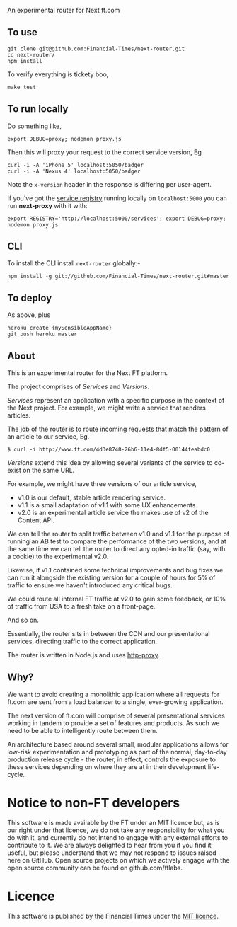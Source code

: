 An experimental router for Next ft.com

To use
---

    git clone git@github.com:Financial-Times/next-router.git
    cd next-router/
    npm install

To verify everything is tickety boo,

    make test

To run locally
---

Do something like,

    export DEBUG=proxy; nodemon proxy.js

Then this will proxy your request to the correct service version, Eg

    curl -i -A 'iPhone 5' localhost:5050/badger
    curl -i -A 'Nexus 4' localhost:5050/badger

Note the `x-version` header in the response is differing per user-agent.

If you've got the [service registry](http://git.svc.ft.com:8080/projects/STRAT_P/repos/next-service-registry/) running locally on `localhost:5000` you can run **next-proxy** with it with:

    export REGISTRY='http://localhost:5000/services'; export DEBUG=proxy; nodemon proxy.js

CLI
---

To install the CLI install `next-router` globally:-

    npm install -g git://github.com/Financial-Times/next-router.git#master

To deploy
---

As above, plus

    heroku create {mySensibleAppName}
    git push heroku master


About 
---

This is an experimental router for the Next FT platform.

The project comprises of _Services_ and _Versions_.

_Services_ represent an application with a specific purpose in the context of
the Next project. For example, we might write a service that renders articles.

The job of the router is to route incoming requests that match the pattern of
an article to our service, Eg.

    $ curl -i http://www.ft.com/4d3e8748-26b6-11e4-8df5-00144feabdc0

_Versions_ extend this idea by allowing several variants of the service to
co-exist on the same URL. 

For example, we might have three versions of our article service,

 - v1.0 is our default, stable article rendering service.
 - v1.1 is a small adaptation of v1.1 with some UX enhancements.
 - v2.0 is an experimental article service the makes use of v2 of the Content
   API.

We can tell the router to split traffic between v1.0 and v1.1 for the purpose of
running an AB test to compare the performance of the two versions, and at the
same time we can tell the router to direct any opted-in traffic (say, with a
cookie) to the experimental v2.0.

Likewise, if v1.1 contained some technical improvements and bug fixes we can
run it alongside the existing version for a couple of hours for 5% of traffic
to ensure we haven't introduced any critical bugs.

We could route all internal FT traffic at v2.0 to gain some feedback, or 10% of
traffic from USA to a fresh take on a front-page. 

And so on.

Essentially, the router sits in between the CDN and our
presentational services, directing traffic to the correct application.

The router is written in Node.js and uses
[http-proxy](https://github.com/nodejitsu/node-http-proxy).

Why?
---

We want to avoid creating a monolithic application where all requests for
ft.com are sent from a load balancer to a single, ever-growing application.

The next version of ft.com will comprise of several presentational services
working in tandem to provide a set of features and products. As such we need to
be able to intelligently route between them.  

An architecture based around several small, modular applications allows for
low-risk experimentation and prototyping as part of the normal, day-to-day
production release cycle - the router, in effect, controls the exposure to
these services depending on where they are at in their development life-cycle.

# Notice to non-FT developers

This software is made available by the FT under an MIT licence but, as is our
right under that licence, we do not take any responsibility for what you do
with it, and currently do not intend to engage with any external efforts to
contribute to it.  We are always delighted to hear from you if you find it
useful, but please understand that we may not respond to issues raised here on
GitHub.  Open source projects on which we actively engage with the open source
community can be found on github.com/ftlabs.

# Licence

This software is published by the Financial Times under the [MIT
licence](http://opensource.org/licenses/MIT).

